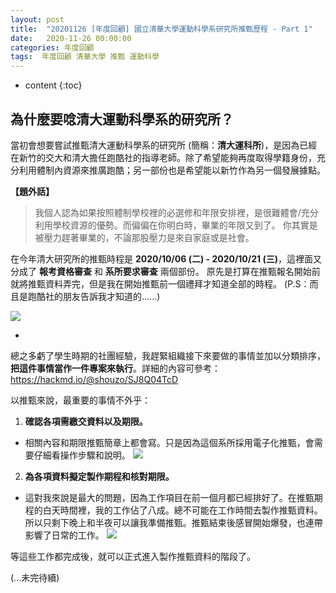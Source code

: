 ```yaml
---
layout: post
title:  "20201126 [年度回顧] 國立清華大學運動科學系研究所推甄歷程 - Part 1"
date:   2020-11-26 00:00:00
categories: 年度回顧
tags:  年度回顧 清華大學 推甄 運動科學
---
```



* content
{:toc}


## 為什麼要唸清大運動科學系的研究所？

當初會想要嘗試推甄清大運動科學系的研究所 (簡稱：**清大運科所**)，是因為已經在新竹的交大和清大擔任跑酷社的指導老師。除了希望能夠再度取得學籍身份，充分利用體制內資源來推廣跑酷；另一部份也是希望能以新竹作為另一個發展據點。

**【題外話】**
> 我個人認為如果按照體制學校裡的必選修和年限安排裡，是很難體會/充分利用學校資源的優勢。而偏偏在你明白時，畢業的年限又到了。
> 你其實是被壓力趕著畢業的，不論那股壓力是來自家庭或是社會。

在今年清大研究所的推甄時程是 **2020/10/06 (二) - 2020/10/21 (三)**，這裡面又分成了 **報考資格審查** 和 **系所要求審查** 兩個部份。
原先是打算在推甄報名開始前就將推甄資料弄完，但是我在開始推甄前一個禮拜才知道全部的時程。
(P.S：而且是跑酷社的朋友告訴我才知道的......)

![](https://i.imgur.com/24wwvYh.jpg)


-


總之多虧了學生時期的社團經驗，我趕緊組織接下來要做的事情並加以分類排序，**把這件事情當作一件專案來執行**。詳細的內容可參考：https://hackmd.io/@shouzo/SJ8Q04TcD

以推甄來說，最重要的事情不外乎：
1. **確認各項需繳交資料以及期限。**
* 相關內容和期限推甄簡章上都會寫。只是因為這個系所採用電子化推甄，會需要仔細看操作步驟和說明。
![](https://i.imgur.com/R1oW0OT.png)


2. **為各項資料擬定製作期程和核對期限。**
* 這對我來說是最大的問題，因為工作項目在前一個月都已經排好了。在推甄期程的白天時間裡，我的工作佔了八成。總不可能在工作時間去製作推甄資料。所以只剩下晚上和半夜可以讓我準備推甄。推甄結束後感冒開始爆發，也連帶影響了日常的工作。
![](https://i.imgur.com/59HEfuj.png)


等這些工作都完成後，就可以正式進入製作推甄資料的階段了。

(...未完待續)
